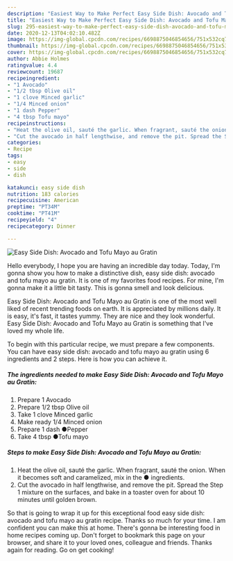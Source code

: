 ```yaml
---
description: "Easiest Way to Make Perfect Easy Side Dish: Avocado and Tofu Mayo au Gratin"
title: "Easiest Way to Make Perfect Easy Side Dish: Avocado and Tofu Mayo au Gratin"
slug: 295-easiest-way-to-make-perfect-easy-side-dish-avocado-and-tofu-mayo-au-gratin
date: 2020-12-13T04:02:10.482Z
image: https://img-global.cpcdn.com/recipes/6698875046854656/751x532cq70/easy-side-dish-avocado-and-tofu-mayo-au-gratin-recipe-main-photo.jpg
thumbnail: https://img-global.cpcdn.com/recipes/6698875046854656/751x532cq70/easy-side-dish-avocado-and-tofu-mayo-au-gratin-recipe-main-photo.jpg
cover: https://img-global.cpcdn.com/recipes/6698875046854656/751x532cq70/easy-side-dish-avocado-and-tofu-mayo-au-gratin-recipe-main-photo.jpg
author: Abbie Holmes
ratingvalue: 4.4
reviewcount: 19687
recipeingredient:
- "1 Avocado"
- "1/2 tbsp Olive oil"
- "1 clove Minced garlic"
- "1/4 Minced onion"
- "1 dash Pepper"
- "4 tbsp Tofu mayo"
recipeinstructions:
- "Heat the olive oil, sauté the garlic. When fragrant, sauté the onion. When it becomes soft and caramelized, mix in the ● ingredients."
- "Cut the avocado in half lengthwise, and remove the pit. Spread the Step 1 mixture on the surfaces, and bake in a toaster oven for about 10 minutes until golden brown."
categories:
- Recipe
tags:
- easy
- side
- dish

katakunci: easy side dish 
nutrition: 183 calories
recipecuisine: American
preptime: "PT34M"
cooktime: "PT41M"
recipeyield: "4"
recipecategory: Dinner

---
```



![Easy Side Dish: Avocado and Tofu Mayo au Gratin](https://img-global.cpcdn.com/recipes/6698875046854656/751x532cq70/easy-side-dish-avocado-and-tofu-mayo-au-gratin-recipe-main-photo.jpg)

Hello everybody, I hope you are having an incredible day today. Today, I'm gonna show you how to make a distinctive dish, easy side dish: avocado and tofu mayo au gratin. It is one of my favorites food recipes. For mine, I'm gonna make it a little bit tasty. This is gonna smell and look delicious.

Easy Side Dish: Avocado and Tofu Mayo au Gratin is one of the most well liked of recent trending foods on earth. It is appreciated by millions daily. It is easy, it's fast, it tastes yummy. They are nice and they look wonderful. Easy Side Dish: Avocado and Tofu Mayo au Gratin is something that I've loved my whole life.




To begin with this particular recipe, we must prepare a few components. You can have easy side dish: avocado and tofu mayo au gratin using 6 ingredients and 2 steps. Here is how you can achieve it.

<!--inarticleads1-->

##### The ingredients needed to make Easy Side Dish: Avocado and Tofu Mayo au Gratin:

1. Prepare 1 Avocado
1. Prepare 1/2 tbsp Olive oil
1. Take 1 clove Minced garlic
1. Make ready 1/4 Minced onion
1. Prepare 1 dash ●Pepper
1. Take 4 tbsp ●Tofu mayo




<!--inarticleads2-->

##### Steps to make Easy Side Dish: Avocado and Tofu Mayo au Gratin:

1. Heat the olive oil, sauté the garlic. When fragrant, sauté the onion. When it becomes soft and caramelized, mix in the ● ingredients.
1. Cut the avocado in half lengthwise, and remove the pit. Spread the Step 1 mixture on the surfaces, and bake in a toaster oven for about 10 minutes until golden brown.




So that is going to wrap it up for this exceptional food easy side dish: avocado and tofu mayo au gratin recipe. Thanks so much for your time. I am confident you can make this at home. There's gonna be interesting food in home recipes coming up. Don't forget to bookmark this page on your browser, and share it to your loved ones, colleague and friends. Thanks again for reading. Go on get cooking!
